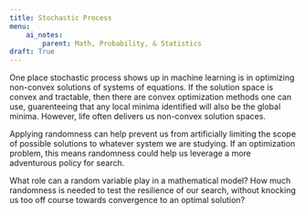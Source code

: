 ```yaml
---
title: Stochastic Process
menu:
    ai_notes:
        parent: Math, Probability, & Statistics
draft: True
---
```


One place stochastic process shows up in machine learning is in
optimizing non-convex solutions of systems of equations. If the solution
space is convex and tractable, then there are convex optimization
methods one can use, guarenteeing that any local minima identified will
also be the global minima. However, life often delivers us non-convex
solution spaces.

Applying randomness can help prevent us from artificially limiting the
scope of possible solutions to whatever system we are studying. If an
optimization problem, this means randomness could help us leverage a
more adventurous policy for search.

What role can a random variable play in a mathematical model? How much
randomness is needed to test the resilience of our search, without
knocking us too off course towards convergence to an optimal solution?
